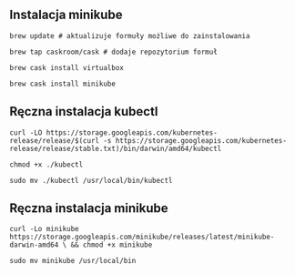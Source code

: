 
## Instalacja minikube

```
brew update # aktualizuje formuły możliwe do zainstalowania 

brew tap caskroom/cask # dodaje repozytorium formuł 

brew cask install virtualbox 

brew cask install minikube 
```

## Ręczna instalacja kubectl

```
curl -LO https://storage.googleapis.com/kubernetes-release/release/$(curl -s https://storage.googleapis.com/kubernetes-release/release/stable.txt)/bin/darwin/amd64/kubectl 

chmod +x ./kubectl 

sudo mv ./kubectl /usr/local/bin/kubectl
```

## Ręczna instalacja minikube

```
curl -Lo minikube https://storage.googleapis.com/minikube/releases/latest/minikube-darwin-amd64 \ && chmod +x minikube 

sudo mv minikube /usr/local/bin 
```
